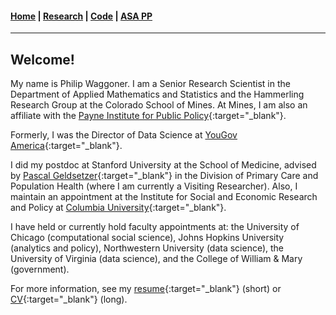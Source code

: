 #### [Home](https://pdwaggoner.github.io) | [Research](/Research.md) | [Code](/Code.md) | [ASA PP](/ASA.md)
___________

## Welcome!

My name is Philip Waggoner. I am a Senior Research Scientist in the Department of Applied Mathematics and Statistics and the Hammerling Research Group at the Colorado School of Mines. At Mines, I am also an affiliate with the [Payne Institute for Public Policy](https://payneinstitute.mines.edu/project/philip-waggoner/){:target="_blank"}.

Formerly, I was the Director of Data Science at [YouGov America](https://today.yougov.com/){:target="_blank"}. 

I did my postdoc at Stanford University at the School of Medicine, advised by [Pascal Geldsetzer](https://profiles.stanford.edu/pascal-geldsetzer){:target="_blank"} in the Division of Primary Care and Population Health (where I am currently a Visiting Researcher). Also, I maintain an appointment at the Institute for Social and Economic Research and Policy at [Columbia University](http://iserp.columbia.edu/people/philip-d-waggoner){:target="_blank"}.

I have held or currently hold faculty appointments at: the University of Chicago (computational social science), Johns Hopkins University (analytics and policy), Northwestern University (data science), the University of Virginia (data science), and the College of William & Mary (government).

For more information, see my [resume](https://www.dropbox.com/s/cqkdj0mmceglh4v/Philip%20Waggoner_Resume.pdf?dl=0){:target="_blank"} (short) or [CV](https://www.dropbox.com/s/c9sa17y6j4y5o45/Philip%20Waggoner_CV.pdf?dl=0){:target="_blank"} (long).
